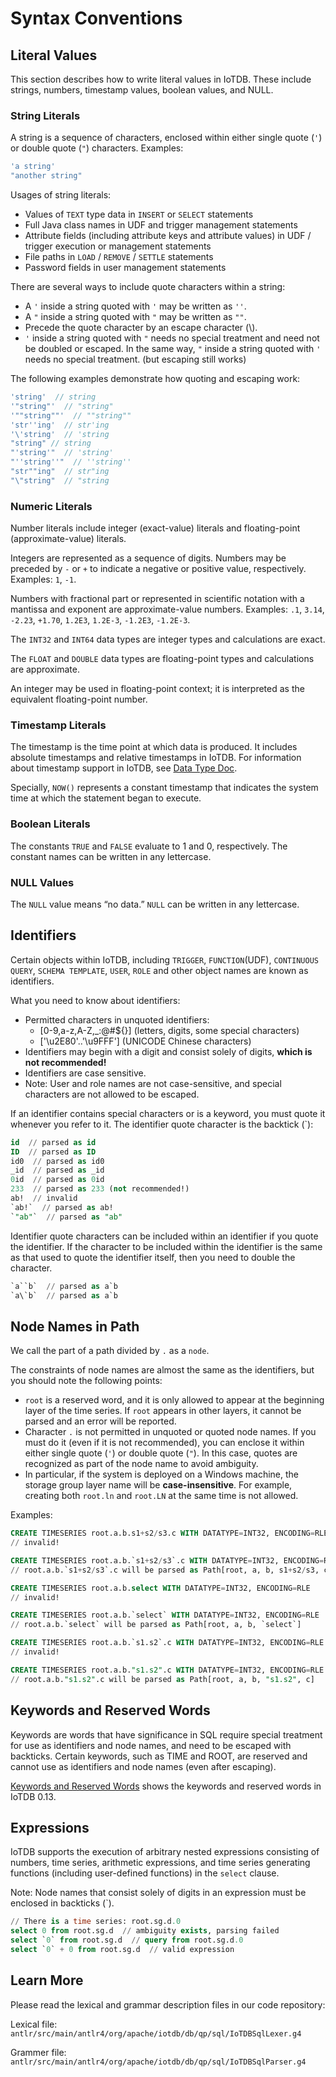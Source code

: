 <!--

    Licensed to the Apache Software Foundation (ASF) under one
    or more contributor license agreements.  See the NOTICE file
    distributed with this work for additional information
    regarding copyright ownership.  The ASF licenses this file
    to you under the Apache License, Version 2.0 (the
    "License"); you may not use this file except in compliance
    with the License.  You may obtain a copy of the License at
    
        http://www.apache.org/licenses/LICENSE-2.0
    
    Unless required by applicable law or agreed to in writing,
    software distributed under the License is distributed on an
    "AS IS" BASIS, WITHOUT WARRANTIES OR CONDITIONS OF ANY
    KIND, either express or implied.  See the License for the
    specific language governing permissions and limitations
    under the License.

-->

# Syntax Conventions

## Literal Values

This section describes how to write literal values in IoTDB. These include strings, numbers, timestamp values, boolean values, and NULL.

### String Literals

A string is a sequence of characters, enclosed within either single quote (`'`) or double quote (`"`) characters. Examples:
```js
'a string'
"another string"
```

Usages of string literals:

- Values of  `TEXT` type data in `INSERT` or `SELECT` statements 
- Full Java class names in UDF and trigger management statements 
- Attribute fields (including attribute keys and attribute values) in UDF / trigger execution or management statements 
- File paths in `LOAD` / `REMOVE` / `SETTLE` statements 
- Password fields in user management statements

There are several ways to include quote characters within a string:

 - A `'` inside a string quoted with `'` may be written as `''`.
 - A `"` inside a string quoted with `"` may be written as `""`.
 - Precede the quote character by an escape character (\\).
 - `'` inside a string quoted with `"` needs no special treatment and need not be doubled or escaped. In the same way, `"` inside a string quoted with `'` needs no special treatment. (but escaping still works)

The following examples demonstrate how quoting and escaping work:
```js
'string'  // string
'"string"'  // "string"
'""string""'  // ""string""
'str''ing'  // str'ing
'\'string'  // 'string
"string" // string
"'string'"  // 'string'
"''string''"  // ''string''
"str""ing"  // str"ing
"\"string"  // "string
```

### Numeric Literals

Number literals include integer (exact-value) literals and floating-point (approximate-value) literals.

Integers are represented as a sequence of digits. Numbers may be preceded by `-` or `+` to indicate a negative or positive value, respectively. Examples: `1`, `-1`.

Numbers with fractional part or represented in scientific notation with a mantissa and exponent are approximate-value numbers. Examples: `.1`, `3.14`, `-2.23`, `+1.70`, `1.2E3`, `1.2E-3`, `-1.2E3`, `-1.2E-3`.

The `INT32` and `INT64` data types are integer types and calculations are exact.

The `FLOAT` and `DOUBLE` data types are floating-point types and calculations are approximate.

An integer may be used in floating-point context; it is interpreted as the equivalent floating-point number.

### Timestamp Literals

The timestamp is the time point at which data is produced. It includes absolute timestamps and relative timestamps in IoTDB. For information about timestamp support in IoTDB, see [Data Type Doc](../Data-Concept/Data-Type.md).

Specially, `NOW()` represents a constant timestamp that indicates the system time at which the statement began to execute.

### Boolean Literals

The constants `TRUE` and `FALSE` evaluate to 1 and 0, respectively. The constant names can be written in any lettercase.

### NULL Values

The `NULL` value means “no data.” `NULL` can be written in any lettercase.


## Identifiers

Certain objects within IoTDB, including `TRIGGER`, `FUNCTION`(UDF), `CONTINUOUS QUERY`, `SCHEMA TEMPLATE`, `USER`, `ROLE` and other object names are known as identifiers.

What you need to know about identifiers:

- Permitted characters in unquoted identifiers:
  - [0-9,a-z,A-Z,_:@#${}] (letters, digits, some special characters)
  - ['\u2E80'..'\u9FFF'] (UNICODE Chinese characters)
- Identifiers may begin with a digit and consist solely of digits, **which is not recommended!**
- Identifiers are case sensitive.
- Note: User and role names are not case-sensitive, and special characters are not allowed to be escaped.

If an identifier contains special characters or is a keyword, you must quote it whenever you refer to it.
The identifier quote character is the backtick (`):
```sql
id  // parsed as id
ID  // parsed as ID
id0  // parsed as id0
_id  // parsed as _id
0id  // parsed as 0id
233  // parsed as 233 (not recommended!)
ab!  // invalid
`ab!`  // parsed as ab!
`"ab"`  // parsed as "ab"
```

Identifier quote characters can be included within an identifier if you quote the identifier. If the character to be included within the identifier is the same as that used to quote the identifier itself, then you need to double the character.
```sql
`a``b`  // parsed as a`b
`a\`b`  // parsed as a`b
```

## Node Names in Path

We call the part of a path divided by `.` as a `node`. 

The constraints of node names are almost the same as the identifiers, but you should note the following points:

- `root` is a reserved word, and it is only allowed to appear at the beginning layer of the time series. If `root` appears in other layers, it cannot be parsed and an error will be reported.
- Character `.` is not permitted in unquoted or quoted node names. If you must do it (even if it is not recommended), you can enclose it within either single quote (`'`) or double quote (`"`). In this case, quotes are recognized as part of the node name to avoid ambiguity.
- In particular, if the system is deployed on a Windows machine, the storage group layer name will be **case-insensitive**. For example, creating both `root.ln` and `root.LN` at the same time is not allowed.

Examples:

```sql
CREATE TIMESERIES root.a.b.s1+s2/s3.c WITH DATATYPE=INT32, ENCODING=RLE
// invalid!

CREATE TIMESERIES root.a.b.`s1+s2/s3`.c WITH DATATYPE=INT32, ENCODING=RLE
// root.a.b.`s1+s2/s3`.c will be parsed as Path[root, a, b, s1+s2/s3, c]
```

```sql
CREATE TIMESERIES root.a.b.select WITH DATATYPE=INT32, ENCODING=RLE
// invalid!

CREATE TIMESERIES root.a.b.`select` WITH DATATYPE=INT32, ENCODING=RLE
// root.a.b.`select` will be parsed as Path[root, a, b, `select`]
```

```sql
CREATE TIMESERIES root.a.b.`s1.s2`.c WITH DATATYPE=INT32, ENCODING=RLE
// invalid!

CREATE TIMESERIES root.a.b."s1.s2".c WITH DATATYPE=INT32, ENCODING=RLE
// root.a.b."s1.s2".c will be parsed as Path[root, a, b, "s1.s2", c]
```

## Keywords and Reserved Words

Keywords are words that have significance in SQL require special treatment for use as identifiers and node names, and need to be escaped with backticks.
Certain keywords, such as TIME and ROOT, are reserved and cannot use as identifiers and node names (even after escaping).

[Keywords and Reserved Words](Keywords.md) shows the keywords and reserved words in IoTDB 0.13.

## Expressions

IoTDB supports the execution of arbitrary nested expressions consisting of numbers, time series, arithmetic expressions, and time series generating functions (including user-defined functions) in the `select` clause.

Note: Node names that consist solely of digits in an expression must be enclosed in backticks (`).
```sql
// There is a time series: root.sg.d.0
select 0 from root.sg.d  // ambiguity exists, parsing failed
select `0` from root.sg.d  // query from root.sg.d.0
select `0` + 0 from root.sg.d  // valid expression
```

## Learn More

Please read the lexical and grammar description files in our code repository:

Lexical file: `antlr/src/main/antlr4/org/apache/iotdb/db/qp/sql/IoTDBSqlLexer.g4`

Grammer file: `antlr/src/main/antlr4/org/apache/iotdb/db/qp/sql/IoTDBSqlParser.g4`